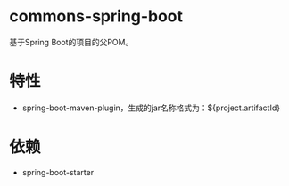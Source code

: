 # commons-spring-boot
基于Spring Boot的项目的父POM。

# 特性
- spring-boot-maven-plugin，生成的jar名称格式为：${project.artifactId}

# 依赖
- spring-boot-starter